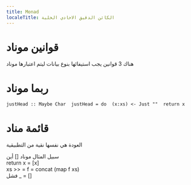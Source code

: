 ```yaml
---
title: Monad
localeTitle: الكائن الدقيق الاحادي الخلية
---
```

# قوانين موناد

هناك 3 قوانين يجب استيفائها بنوع بيانات ليتم اعتبارها موناد

# ربما موناد

 `justHead :: Maybe Char 
 justHead = do 
    (x:xs) <- Just "" 
    return x 
` 

# قائمة مناد

العودة هي نفسها نقية من التطبيقية

سبيل المثال موناد \[\] أين  
return x = \[x\]  
xs >> = f = concat (map f xs)  
فشل \_ = \[\]